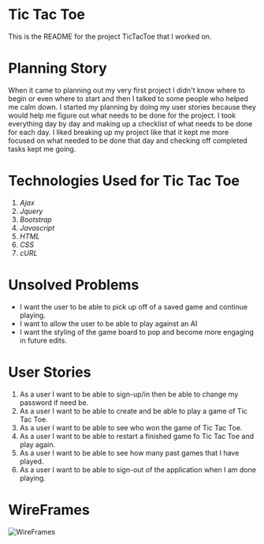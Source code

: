 # Tic Tac Toe

This is the README for the project TicTacToe that I worked on.

# Planning Story

When it came to planning out my very first project I didn't know where to begin or even where to start and then I talked to some people who helped me calm down. I started my planning by doing my user stories because they would help me figure out what needs to be done for the project. I took everything day by day and making up a checklist of what needs to be done for each day. I liked breaking up my project like that it kept me more focused on what needed to be done that day and checking off completed tasks kept me going.


# Technologies Used for Tic Tac Toe

1. *Ajax*
2. *Jquery*
3. *Bootstrap*
4. *Javascript*
5. *HTML*
6. *CSS*
7. *cURL*

# Unsolved Problems
- I want the user to be able to pick up off of a saved game and continue playing.
- I want to allow the user to be able to play against an AI
- I want the styling of the game board to pop and become more engaging in future edits.

# User Stories

1. As a user I want to be able to sign-up/in then be able to change my password if need be.
2. As a user I want to be able to create and be able to play a game of Tic Tac Toe.
3. As a user I want to be able to see who won the game of Tic Tac Toe.
4. As a user I want to be able to restart a finished game fo Tic Tac Toe and play again.
5. As a user I want to be able to see how many past games that I have played.
6. As a user I want to be able to sign-out of the application when I am done playing.

# WireFrames

![WireFrames](https://imgur.com/FamzPEF)
